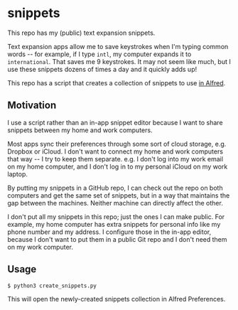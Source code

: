 # snippets

This repo has my (public) text expansion snippets.

Text expansion apps allow me to save keystrokes when I'm typing common words -- for example, if I type `intl`, my computer expands it to `international`.
That saves me 9 keystrokes.
It may not seem like much, but I use these snippets dozens of times a day and it quickly adds up!

This repo has a script that creates a collection of snippets to use [in Alfred](https://www.alfredapp.com/help/features/snippets/).

## Motivation

I use a script rather than an in-app snippet editor because I want to share snippets between my home and work computers.

Most apps sync their preferences through some sort of cloud storage, e.g. Dropbox or iCloud.
I don't want to connect my home and work computers that way -- I try to keep them separate.
e.g. I don't log into my work email on my home computer, and I don't log in to my personal iCloud on my work laptop.

By putting my snippets in a GitHub repo, I can check out the repo on both computers and get the same set of snippets, but in a way that maintains the gap between the machines.
Neither machine can directly affect the other.

I don't put all my snippets in this repo; just the ones I can make public.
For example, my home computer has extra snippets for personal info like my phone number and my address.
I configure those in the in-app editor, because I don't want to put them in a public Git repo and I don't need them on my work computer.

## Usage

```console
$ python3 create_snippets.py
```

This will open the newly-created snippets collection in Alfred Preferences.
